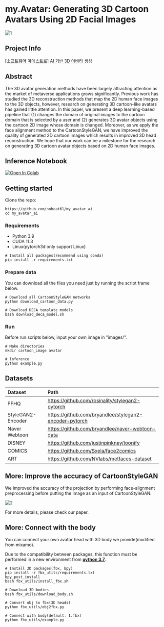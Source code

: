 # **my.Avatar: Generating 3D Cartoon Avatars Using 2D Facial Images**

![1](https://user-images.githubusercontent.com/62093939/200192543-908ed3d8-8f65-4c1c-8865-3c9eb4a206c7.jpg)

## **Project Info**
<a href="https://www.youtube.com/watch?v=nVqUi7qXRGc">[소프트웨어 마에스트로] AI 기반 3D 아바타 생성</a>

## **Abstract**
The 3D avatar generation methods have been largely attracting attention as the market of metaverse applications grows significantly. Previous work has studied the 3D reconstruction methods that map the 2D human face images to the 3D objects, however, research on generating 3D cartoon-like avatars has gained little attention. In this paper, we present a deep learning-based pipeline that (1) changes the domain of original images to the cartoon domain that is selected by a user and (2) generates 3D avatar objects using the cartoon 2D image whose domain is changed. Moreover, as we apply the face alignment method to the CartoonStyleGAN, we have improved the quality of generated 2D cartoon images which results in improved 3D head reconstruction. We hope that our work can be a milestone for the research on generating 3D cartoon avatar objects based on 2D human face images.

## **Inference Notebook**
<a href="https://colab.research.google.com/github/noheat61/my.Avatar-AI/blob/main/demo.ipynb" target="_parent"><img src="https://colab.research.google.com/assets/colab-badge.svg" alt="Open In Colab"/></a>


## **Getting started**

Clone the repo:
```shell
https://github.com/noheat61/my_avatar_ai
cd my_avatar_ai
```

### **Requirements**

* Python 3.9
* CUDA 11.3
* Linux(pytorch3d only support Linux)
```shell
# Install all packages(recommend using conda)
pip install -r requirements.txt
```

### **Prepare data**
You can download all the files you need just by running the script frame below.
```shell
# Download all CartoonStyleGAN networks
python download_cartoon_data.py

# Download DECA template models
bash download_deca_model.sh
```

### **Run**
Before run scripts below, input your own image in "images/".
```shell
# Make directories
mkdir cartoon_image avatar

# Inference
python example.py
```
## **Datasets**
| Dataset | Path
| :--- | :----------
| FFHQ | https://github.com/rosinality/stylegan2-pytorch |
| StyleGAN2-Encoder | https://github.com/bryandlee/stylegan2-encoder-pytorch |
| Naver Webtoon | https://github.com/bryandlee/naver-webtoon-data |
| DISNEY | https://github.com/justinpinkney/toonify |
| COMICS | https://github.com/Sxela/face2comics |
| ART | https://github.com/NVlabs/metfaces-dataset |

## **More: Improve the accuracy of CartoonStyleGAN**
We improved the accuracy of the projection by performing face-alignment preprocessing before putting the image as an input of CartoonStyleGAN.

![2](https://user-images.githubusercontent.com/62093939/200192553-d93284a7-3d8b-43e5-9514-6a0d6df20662.jpg)

For more details, please check our paper.

## **More: Connect with the body**
You can connect your own avatar head with 3D body we provide(modified from mixamo).

Due to the compatibility between packages, this function must be performed in a new environment from **<U>python 3.7</U>**.
```shell
# Install 3D packages(fbx, bpy)
pip install -r fbx_utils/requirements.txt
bpy_post_install
bash fbx_utils/install_fbx.sh

# Download 3D bodies
bash fbx_utils/download_body.sh

# Convert obj to fbx(3D heads)
python fbx_utils/obj2fbx.py

# Connect with body(default: 1.fbx)
python fbx_utils/example.py
```
